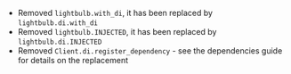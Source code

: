 - Removed `lightbulb.with_di`, it has been replaced by `lightbulb.di.with_di`
- Removed `lightbulb.INJECTED`, it has been replaced by `lightbulb.di.INJECTED`
- Removed `Client.di.register_dependency` - see the dependencies guide for details on the replacement

